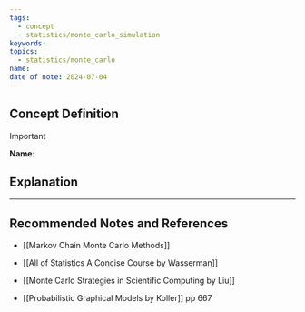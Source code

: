 ```yaml
---
tags:
  - concept
  - statistics/monte_carlo_simulation
keywords: 
topics:
  - statistics/monte_carlo
name: 
date of note: 2024-07-04
---
```


## Concept Definition

>[!important]
>**Name**: 



## Explanation





-----------
##  Recommended Notes and References



- [[Markov Chain Monte Carlo Methods]]

- [[All of Statistics A Concise Course by Wasserman]]
- [[Monte Carlo Strategies in Scientific Computing by Liu]]

- [[Probabilistic Graphical Models by Koller]] pp 667